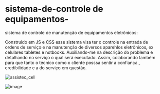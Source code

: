 # sistema-de-controle de equipamentos-
sistema de controle de manutenção de equipamentos eletrônicos:


Construido em JS e CSS esse sistema visa ter o controle na entrada de ordens de serviço e na manutenção de diversos aparehlos eletrônicos, ex celulares tabletes e notbooks.
Auxiliando-me na descrição do problema e detalhando no serviço o qual  será executado. Assim, colaborando também  para que tanto o técnico como o cliente posssa sentir a confiança , credibilidade e
a do serviço em questão.

![assistec_cell](https://github.com/THIAGO-PIXEL/sistema-de-controle-/assets/60179370/d8122709-61ae-4b0d-a919-03a497854543)














![image](https://github.com/THIAGO-PIXEL/sistema-de-controle-/assets/60179370/fb6c7a22-2733-4726-b89b-0c31a9d8de29)
